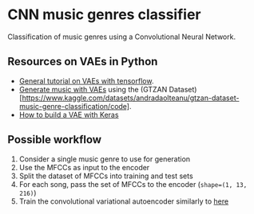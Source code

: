 # CNN music genres classifier
Classification of music genres using a Convolutional Neural Network.

## Resources on VAEs in Python

- [General tutorial on VAEs with tensorflow](https://learnopencv.com/variational-autoencoder-in-tensorflow/).
- [Generate music with VAEs](https://www.kaggle.com/code/basu369victor/generate-music-with-variational-autoencoder) using the (GTZAN Dataset)[https://www.kaggle.com/datasets/andradaolteanu/gtzan-dataset-music-genre-classification/code].
- [How to build a VAE with Keras](https://keras.io/examples/generative/vae/)

## Possible workflow

1. Consider a single music genre to use for generation
2. Use the MFCCs as input to the encoder
3. Split the dataset of MFCCs into training and test sets
4. For each song, pass the set of MFCCs to the encoder (`shape=(1, 13, 216)`)
5. Train the convolutional variational autoencoder similarly to [here](https://learnopencv.com/variational-autoencoder-in-tensorflow/)
